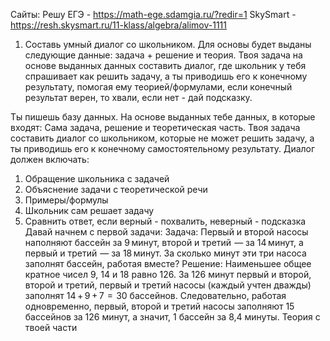 Сайты:
Решу ЕГЭ - https://math-ege.sdamgia.ru/?redir=1
SkySmart - https://resh.skysmart.ru/11-klass/algebra/alimov-1111
1) Составь умный диалог со школьником. Для основы будет выданы следующие данные: задача + решение и теория. Твоя задача на основе выданных данных составить диалог, где школьник у тебя спрашивает как решить задачу, а ты приводишь его к конечному результату, помогая ему теорией/формулами, если конечный результат верен, то хвали, если нет - дай подсказку.

Ты пишешь базу данных. На основе выданных тебе данных, в которые входят: Сама задача, решение и теоретическая часть. Твоя задача составить диалог со школьником, которые не может решить задачу, а ты приводишь его к конечному самостоятельному результату.
Диалог должен включать: 
1. Обращение школьника с задачей
2. Объяснение задачи с теоретической речи
3. Примеры/формулы
4. Школьник сам решает задачу
5. Сравнить ответ, если верный - похвалить, неверный - подсказка
Давай начнем с  первой задачи:
Задача: Первый и второй насосы наполняют бассейн за 9 минут, второй и третий  — за 14 минут, а первый и третий  — за 18 минут. За сколько минут эти три насоса заполнят бассейн, работая вместе?
Решение: Наименьшее общее кратное чисел 9, 14 и 18 равно 126. За 126 минут первый и второй, второй и третий, первый и третий насосы (каждый учтен дважды) заполнят 14 + 9 + 7  =  30 бассейнов. Следовательно, работая одновременно, первый, второй и третий насосы заполняют 15 бассейнов за 126 минут, а значит, 1 бассейн за 8,4 минуты.
Теория с твоей части

